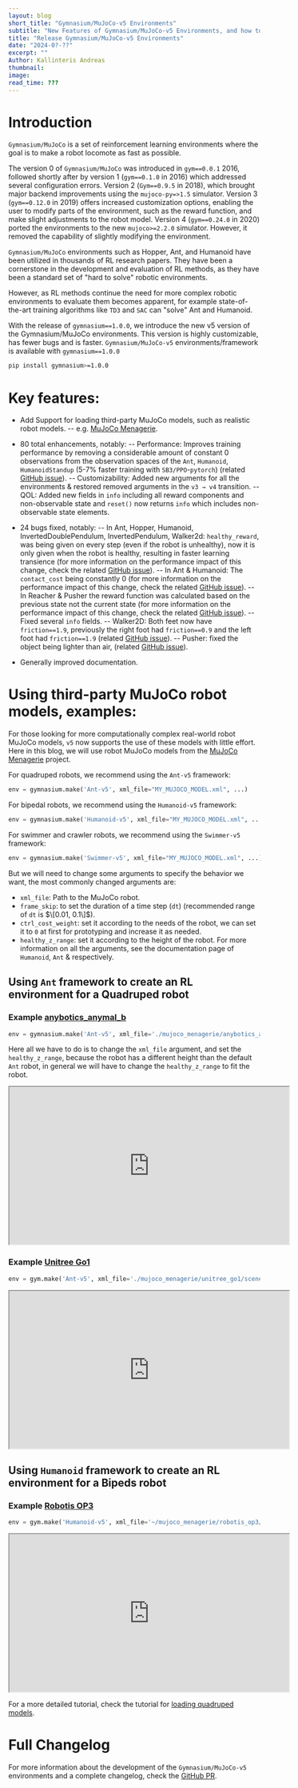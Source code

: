 ```yaml
---
layout: blog
short_title: "Gymnasium/MuJoCo-v5 Environments"
subtitle: "New Features of Gymnasium/MuJoCo-v5 Environments, and how to load third-party models"
title: "Release Gymnasium/MuJoCo-v5 Environments"
date: "2024-0?-??"
excerpt: ""
Author: Kallinteris Andreas
thumbnail: 
image: 
read_time: ???
---
```



# Introduction
`Gymnasium/MuJoCo` is a set of reinforcement learning environments where the goal is to make a robot locomote as fast as possible.

The version 0 of `Gymnasium/MuJoCo` was introduced in `gym==0.0.1` 2016,
followed shortly after by version 1 (`gym==0.1.0` in 2016) which addressed several configuration errors.
Version 2 (`Gym==0.9.5` in 2018), which brought major backend improvements using the `mujoco-py=>1.5` simulator. 
Version 3 (`gym==0.12.0` in 2019) offers increased customization options, enabling the user to modify parts of the environment, such as the reward function, and make slight adjustments to the robot model.
Version 4 (`gym==0.24.0` in 2020)  ported the environments to the new `mujoco>=2.2.0` simulator. However, it removed the capability of slightly modifying the environment.

`Gymnasium/MuJoCo` environments such as Hopper, Ant, and Humanoid have been utilized in thousands of RL research papers. They have been a cornerstone in the development and evaluation of RL methods, as they have been a standard set of "hard to solve" robotic environments.

However, as RL methods continue the need for more complex robotic environments to evaluate them becomes apparent, for example state-of-the-art training algorithms like `TD3` and `SAC` can "solve" Ant and Humanoid.  

With the release of `gymnasium==1.0.0`, we introduce the new v5 version of the Gymnasium/MuJoCo environments. This version is highly customizable, has fewer bugs and is faster.
`Gymnasium/MuJoCo-v5` environments/framework is available with `gymnasium==1.0.0`
```sh
pip install gymnasium>=1.0.0
```

# Key features:
- Add Support for loading third-party MuJoCo models, such as realistic robot models.
-- e.g. [MuJoCo Menagerie](https://github.com/deepmind/mujoco_menagerie).
<!--
[MyoSim](https://github.com/facebookresearch/myosuite)
-->

- 80 total enhancements, notably:
-- Performance: Improves training performance by removing a considerable amount of constant 0 observations from the observation spaces of the `Ant`, `Humanoid`, `HumanoidStandup` (5-7% faster training with `SB3/PPO`-`pytorch`) (related [GitHub issue](https://github.com/Farama-Foundation/Gymnasium/issues/204)).
-- Customizability: Added new arguments for all the environments & restored removed arguments in the `v3 → v4` transition.
-- QOL: Added new fields in `info` including all reward components and non-observable state and `reset()` now returns `info` which includes non-observable state elements.

- 24 bugs fixed, notably:
-- In Ant, Hopper, Humanoid, InvertedDoublePendulum, InvertedPendulum, Walker2d: `healthy_reward`, was being given on every step (even if the robot is unhealthy), now it is only given when the robot is healthy, resulting in faster learning transience (for more information on the performance impact of this change, check the related [GitHub issue](https://github.com/Farama-Foundation/Gymnasium/issues/526)).
-- In Ant & Humanoid: The `contact_cost` being constantly 0 (for more information on the performance impact of this change, check the related [GitHub issue](https://github.com/Farama-Foundation/Gymnasium/issues/504)).
-- In Reacher & Pusher the reward function was calculated based on the previous state not the current state (for more information on the performance impact of this change, check the related [GitHub issue](https://github.com/Farama-Foundation/Gymnasium/issues/821)).
-- Fixed several `info` fields.
-- Walker2D: Both feet now have `friction==1.9`, previously the right foot had `friction==0.9` and the left foot had `friction==1.9` (related [GitHub issue](https://github.com/Farama-Foundation/Gymnasium/issues/477)).
-- Pusher: fixed the object being lighter than air, (related [GitHub issue](https://github.com/Farama-Foundation/Gymnasium/issues/950)).

- Generally improved documentation.



# Using third-party MuJoCo robot models, examples:
For those looking for more computationally complex real-world robot MuJoCo models, `v5` now supports the use of these models with little effort.
Here in this blog, we will use robot MuJoCo models from the [MuJoCo Menagerie](https://github.com/deepmind/mujoco_menagerie) project.

For quadruped robots, we recommend using the `Ant-v5` framework:
```py
env = gymnasium.make('Ant-v5', xml_file="MY_MUJOCO_MODEL.xml", ...)
```
For bipedal robots, we recommend using the `Humanoid-v5` framework:
```py
env = gymnasium.make('Humanoid-v5', xml_file="MY_MUJOCO_MODEL.xml", ...)
```
For swimmer and crawler robots, we recommend using the `Swimmer-v5` framework:
```py
env = gymnasium.make('Swimmer-v5', xml_file="MY_MUJOCO_MODEL.xml", ...)
```

But we will need to change some arguments to specify the behavior we want, the most commonly changed arguments are:
- `xml_file`: Path to the MuJoCo robot.
- `frame_skip`: to set the duration of a time step (`dt`) (recommended range of `dt` is $\[0.01, 0.1\]$). 
- `ctrl_cost_weight`: set it according to the needs of the robot, we can set it to `0` at first for prototyping and increase it as needed.
- `healthy_z_range`: set it according to the height of the robot.
For more information on all the arguments, see the documentation page of `Humanoid`, `Ant` & respectively.

## Using `Ant` framework to create an RL environment for a Quadruped robot

### Example [anybotics_anymal_b](https://github.com/deepmind/mujoco_menagerie/blob/main/anybotics_anymal_b/README.md)
```py
env = gymnasium.make('Ant-v5', xml_file='./mujoco_menagerie/anybotics_anymal_b/scene.xml', ctrl_cost_weight=0.001, healthy_z_range=(0.48, 0.68), render_mode='human')
```
Here all we have to do is to change the `xml_file` argument, and set the `healthy_z_range`, because the robot has a different height than the default `Ant` robot, in general we will have to change the `healthy_z_range` to fit the robot.

<iframe id="odysee-iframe" width="560" height="315" src="https://odysee.com/$/embed/@Kallinteris-Andreas:7/ANYmal_B_trained_using_SAC_on_gymnasium_mujoco-v5_framework:1?r=6fn5jA9uZQUZXGKVpwtqjz1eyJcS3hj3" allowfullscreen></iframe>
 
 ### Example [Unitree Go1](https://github.com/deepmind/mujoco_menagerie/blob/main/unitree_go1/README.md)
```py
env = gym.make('Ant-v5', xml_file='./mujoco_menagerie/unitree_go1/scene.xml', healthy_z_range=(0.195, 0.75), ctrl_cost_weight=0.05)
```
<iframe id="odysee-iframe" width="560" height="315" src="https://odysee.com/$/embed/@Kallinteris-Andreas:7/Unitree_Go1_trained_using_SAC_on_gymnasium_mujoco-v5_framework:5?r=6fn5jA9uZQUZXGKVpwtqjz1eyJcS3hj3" allowfullscreen></iframe>

## Using `Humanoid` framework to create an RL environment for a Bipeds robot


### Example [Robotis OP3](https://github.com/deepmind/mujoco_menagerie/blob/main/robotis_op3/README.md)
```py
env = gym.make('Humanoid-v5', xml_file='~/mujoco_menagerie/robotis_op3/scene.xml', healthy_z_range=(0.275, 0.5), include_cinert_in_observation=False, include_cvel_in_observation=False, include_qfrc_actuator_in_observation=False, include_cfrc_ext_in_observation=False, ctrl_cost_weight=0, contact_cost_weight=0)
```

<iframe id="odysee-iframe" width="560" height="315" src="https://odysee.com/$/embed/@Kallinteris-Andreas:7/Robotis_OP3_trained_using_PPO_on_gymnasium_mujoco-v5_framework:d?r=6fn5jA9uZQUZXGKVpwtqjz1eyJcS3hj3" allowfullscreen></iframe>

For a more detailed tutorial, check the tutorial for [loading quadruped models](https://gymnasium.farama.org/main/tutorials/gymnasium_basics/load_quadruped_model/).



# Full Changelog
For more information about the development of the `Gymnasium/MuJoCo-v5` environments and a complete changelog, check the [GitHub PR](https://github.com/Farama-Foundation/Gymnasium/pull/572).
